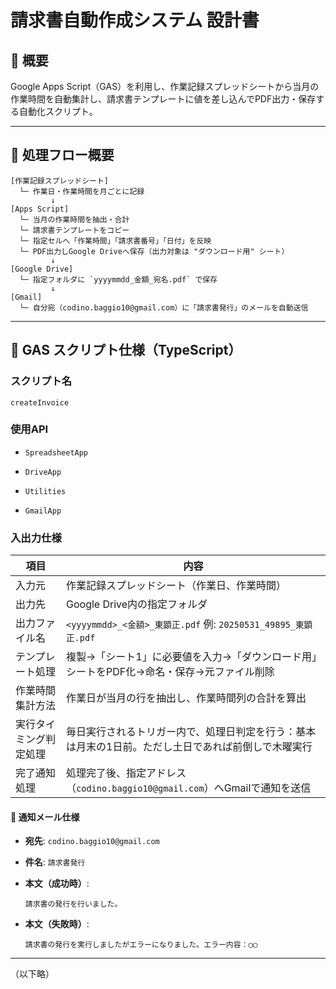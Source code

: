 # 請求書自動作成システム 設計書

## 📌 概要

Google Apps Script（GAS）を利用し、作業記録スプレッドシートから当月の作業時間を自動集計し、請求書テンプレートに値を差し込んでPDF出力・保存する自動化スクリプト。

---

## 🧾 処理フロー概要

```plaintext
[作業記録スプレッドシート]
  └─ 作業日・作業時間を月ごとに記録
         ↓
[Apps Script]
  └─ 当月の作業時間を抽出・合計
  └─ 請求書テンプレートをコピー
  └─ 指定セルへ「作業時間」「請求書番号」「日付」を反映
  └─ PDF出力しGoogle Driveへ保存（出力対象は "ダウンロード用" シート）
         ↓
[Google Drive]
  └─ 指定フォルダに `yyyymmdd_金額_宛名.pdf` で保存
         ↓
[Gmail]
  └─ 自分宛（codino.baggio10@gmail.com）に「請求書発行」のメールを自動送信
```

---

## 📄 GAS スクリプト仕様（TypeScript）

### スクリプト名

`createInvoice`

### 使用API

- `SpreadsheetApp`
    
- `DriveApp`
    
- `Utilities`
    
- `GmailApp`
    

### 入出力仕様

|項目|内容|
|---|---|
|入力元|作業記録スプレッドシート（作業日、作業時間）|
|出力先|Google Drive内の指定フォルダ|
|出力ファイル名|`<yyyymmdd>_<金額>_東顕正.pdf` 例: `20250531_49895_東顕正.pdf`|
|テンプレート処理|複製→「シート1」に必要値を入力→「ダウンロード用」シートをPDF化→命名・保存→元ファイル削除|
|作業時間集計方法|作業日が当月の行を抽出し、作業時間列の合計を算出|
|実行タイミング判定処理|毎日実行されるトリガー内で、処理日判定を行う：基本は月末の1日前。ただし土日であれば前倒しで木曜実行|
|完了通知処理|処理完了後、指定アドレス（`codino.baggio10@gmail.com`）へGmailで通知を送信|

#### 📧 通知メール仕様

- **宛先**: `codino.baggio10@gmail.com`
    
- **件名**: `請求書発行`
    
- **本文（成功時）**:
    
    ```
    請求書の発行を行いました。
    ```
    
- **本文（失敗時）**:
    
    ```
    請求書の発行を実行しましたがエラーになりました。エラー内容：◯◯
    ```
    

---

（以下略）